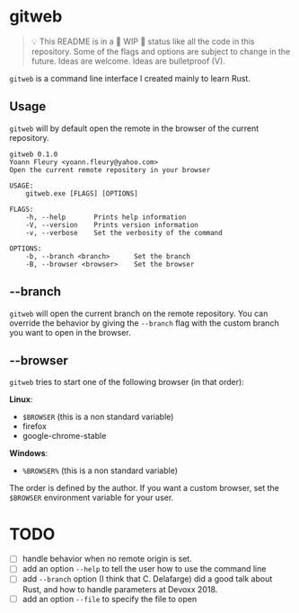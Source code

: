 # gitweb

> 💡 This README is in a 🚧 WIP 🚧 status like all the code in this repository.
> Some of the flags and options are subject to change in the future.
> Ideas are welcome. Ideas are bulletproof (V).

`gitweb` is a command line interface I created mainly to learn Rust.

## Usage

`gitweb` will by default open the remote in the browser of the current
repository.

```
gitweb 0.1.0
Yoann Fleury <yoann.fleury@yahoo.com>
Open the current remote repository in your browser

USAGE:
    gitweb.exe [FLAGS] [OPTIONS]

FLAGS:
    -h, --help       Prints help information
    -V, --version    Prints version information
    -v, --verbose    Set the verbosity of the command

OPTIONS:
    -b, --branch <branch>      Set the branch
    -B, --browser <browser>    Set the browser
```

## --branch

`gitweb` will open the current branch on the remote repository. You can override
the behavior by giving the `--branch` flag with the custom branch you want to
open in the browser.

## --browser

`gitweb` tries to start one of the following browser (in that order):

**Linux**:

- `$BROWSER` (this is a non standard variable)
- firefox
- google-chrome-stable

**Windows**:

- `%BROWSER%` (this is a non standard variable)

The order is defined by the author. If you want a custom browser, set the
`$BROWSER` environment variable for your user.

# TODO

- [ ] handle behavior when no remote origin is set.
- [ ] add an option `--help` to tell the user how to use the command line
- [ ] add `--branch` option (I think that C. Delafarge) did a good talk about
      Rust, and how to handle parameters at Devoxx 2018.
- [ ] add an option `--file` to specify the file to open
